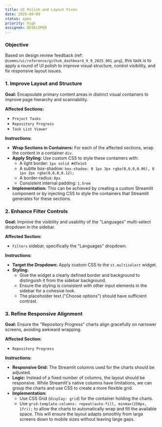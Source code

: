 ```yaml
---
title: UI Polish and Layout Fixes
date: 2025-09-09
status: open
priority: high
assignee: DEVELOPER
---
```


### Objective

Based on design review feedback (ref: `@comms/ui/reference/github_dashboard_9_9_2025_001.png`), this task is to apply a round of UI polish to improve visual structure, control visibility, and fix responsive layout issues.

### 1. Improve Layout and Structure

**Goal:** Encapsulate primary content areas in distinct visual containers to improve page hierarchy and scannability.

**Affected Sections:**
- `Project Tasks`
- `Repository Progress`
- `Task List Viewer`

**Instructions:**

- **Wrap Sections in Containers:** For each of the affected sections, wrap the content in a container `div`.
- **Apply Styling:** Use custom CSS to style these containers with:
  - A light border: `1px solid #dfe1e5`
  - A subtle box-shadow: `box-shadow: 0 1px 3px rgba(0,0,0,0.06), 0 1px 2px rgba(0,0,0,0.12);`
  - A border-radius: `8px`
  - Consistent internal padding: `1.5rem`
- **Implementation:** This can be achieved by creating a custom Streamlit component or by injecting CSS to style the containers that Streamlit generates for these sections.

### 2. Enhance Filter Controls

**Goal:** Improve the visibility and usability of the "Languages" multi-select dropdown in the sidebar.

**Affected Section:**
- `Filters` sidebar, specifically the "Languages" dropdown.

**Instructions:**

- **Target the Dropdown:** Apply custom CSS to the `st.multiselect` widget.
- **Styling:**
  - Give the widget a clearly defined border and background to distinguish it from the sidebar background.
  - Ensure the styling is consistent with other input elements in the sidebar for a cohesive look.
  - The placeholder text ("Choose options") should have sufficient contrast.

### 3. Refine Responsive Alignment

**Goal:** Ensure the "Repository Progress" charts align gracefully on narrower screens, avoiding awkward wrapping.

**Affected Section:**
- `Repository Progress`

**Instructions:**

- **Responsive Grid:** The Streamlit columns used for the charts should be adjusted.
- **Logic:** Instead of a fixed number of columns, the layout should be responsive. While Streamlit's native columns have limitations, we can group the charts and use CSS to create a more flexible grid.
- **Implementation:**
  - Use CSS Grid (`display: grid`) for the container holding the charts.
  - Use `grid-template-columns: repeat(auto-fill, minmax(250px, 1fr));` to allow the charts to automatically wrap and fill the available space. This will ensure the layout adapts smoothly from large screens down to mobile sizes without leaving large gaps.
